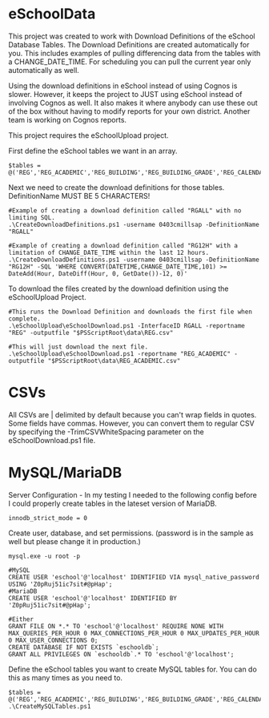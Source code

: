 # eSchoolData

This project was created to work with Download Definitions of the eSchool Database Tables. The Download Definitions are created automatically for you. This includes examples of pulling differencing data from the tables with a CHANGE_DATE_TIME. For scheduling you can pull the current year only automatically as well.

Using the download definitions in eSchool instead of using Cognos is slower. However, it keeps the project to JUST using eSchool instead of involving Cognos as well. It also makes it where anybody can use these out of the box without having to modify reports for your own district. Another team is working on Cognos reports.

This project requires the eSchoolUpload project.

First define the eSchool tables we want in an array.
````
$tables = @('REG','REG_ACADEMIC','REG_BUILDING','REG_BUILDING_GRADE','REG_CALENDAR','REG_CONTACT','REG_CONTACT_PHONE','REG_ENTRY_WITH','REG_ETHNICITY','REG_NOTES','REG_PERSONAL','REG_PROGRAMS','REG_ROOM','REG_STAFF','REG_STAFF_ADDRESS','REG_STAFF_BLDGS','REG_STU_CONTACT','REG_USER',,'REGTB_HOUSE_TEAM')
````

Next we need to create the download definitions for those tables. DefinitionName MUST BE 5 CHARACTERS!
````
#Example of creating a download definition called "RGALL" with no limiting SQL.
.\CreateDownloadDefinitions.ps1 -username 0403cmillsap -DefinitionName "RGALL"

#Example of creating a download definition called "RG12H" with a limitation of CHANGE_DATE_TIME within the last 12 hours.
.\CreateDownloadDefinitions.ps1 -username 0403cmillsap -DefinitionName "RG12H" -SQL 'WHERE CONVERT(DATETIME,CHANGE_DATE_TIME,101) >= DateAdd(Hour, DateDiff(Hour, 0, GetDate())-12, 0)'
````

To download the files created by the download definition using the eSchoolUpload Project.
````
#This runs the Download Definition and downloads the first file when complete.
.\eSchoolUpload\eSchoolDownload.ps1 -InterfaceID RGALL -reportname "REG" -outputfile "$PSScriptRoot\data\REG.csv"

#This will just download the next file.
.\eSchoolUpload\eSchoolDownload.ps1 -reportname "REG_ACADEMIC" -outputfile "$PSScriptRoot\data\REG_ACADEMIC.csv"
````

# CSVs
All CSVs are | delimited by default because you can't wrap fields in quotes. Some fields have commas. However, you can convert them to regular CSV by specifying the -TrimCSVWhiteSpacing parameter on the eSchoolDownload.ps1 file.

# MySQL/MariaDB
Server Configuration - In my testing I needed to the following config before I could properly create tables in the lateset version of MariaDB.
````
innodb_strict_mode = 0
````


Create user, database, and set permissions. (password is in the sample as well but please change it in production.)
````
mysql.exe -u root -p

#MySQL
CREATE USER 'eschool'@'localhost' IDENTIFIED VIA mysql_native_password USING 'Z0pRuj51ic7sit#@pHap';
#MariaDB
CREATE USER 'eschool'@'localhost' IDENTIFIED BY 'Z0pRuj51ic7sit#@pHap';

#Either
GRANT FILE ON *.* TO 'eschool'@'localhost' REQUIRE NONE WITH MAX_QUERIES_PER_HOUR 0 MAX_CONNECTIONS_PER_HOUR 0 MAX_UPDATES_PER_HOUR 0 MAX_USER_CONNECTIONS 0;
CREATE DATABASE IF NOT EXISTS `eschooldb`;
GRANT ALL PRIVILEGES ON `eschooldb`.* TO 'eschool'@'localhost';
````

Define the eSchool tables you want to create MySQL tables for. You can do this as many times as you need to.
````
$tables = @('REG','REG_ACADEMIC','REG_BUILDING','REG_BUILDING_GRADE','REG_CALENDAR','REG_CONTACT','REG_CONTACT_PHONE','REG_ENTRY_WITH','REG_ETHNICITY','REG_NOTES','REG_PERSONAL','REG_PROGRAMS','REG_ROOM','REG_STAFF','REG_STAFF_ADDRESS','REG_STAFF_BLDGS','REG_STU_CONTACT','REG_USER',,'REGTB_HOUSE_TEAM')
.\CreateMySQLTables.ps1
````

